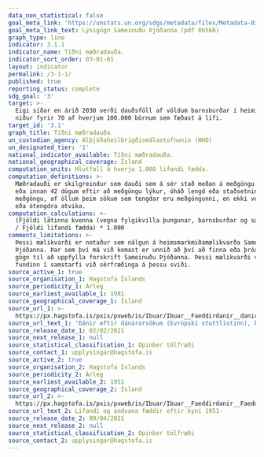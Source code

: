 ```yaml
---
data_non_statistical: false
goal_meta_link: 'https://unstats.un.org/sdgs/metadata/files/Metadata-03-01-01.pdf'
goal_meta_link_text: Lýsigögn Sameinuðu Þjóðanna (pdf 865kB)
graph_type: line
indicator: 3.1.1
indicator_name: Tíðni mæðradauða.
indicator_sort_order: 03-01-01
layout: indicator
permalink: /3-1-1/
published: true
reporting_status: complete
sdg_goal: '3'
target: >-
  Eigi síðar en árið 2030 verði dauðsföll af völdum barnsburðar í heiminum komin
  niður fyrir 70 af hverjum 100.000 börnum sem fæðast á lífi.
target_id: '3.1'
graph_title: Tíðni mæðradauða.
un_custodian_agency: Alþjóðaheilbrigðismálastofnunin (WHO)
un_designated_tier: '1'
national_indicator_available: Tíðni mæðradauða.
national_geographical_coverage: Ísland
computation_units: Hlutfall á hverja 1.000 lifandi fædda.
computation_definitions: >-
  Mæðradauði er skilgreindur sem dauði sem á sér stað meðan á meðgöngu stendur
  eða innan 42 dögum eftir að meðgöngu lýkur, óháð lengd eða staðsetningu
  meðgöngu, af öllum þeim sökum sem tengdar eru meðgöngunni, en ekki vegna slysa
  eða ótengdra atvika.
computation_calculations: >-
  (Fjöldi látinna kvenna (vegna fylgikvilla þungunar, barnsburðar og sængurlegu)
  / Fjöldi lifandi fædda) * 1.000
comments_limitations: >-
  Þessi mælikvarði er notaður sem nálgun á heimsmarkmiðamælikvarða Sameinuðu
  Þjóðanna. Þar sem því má við komast er unnið að því að finna eða þróa íslensk
  gögn til að uppfylla forskrift Sameinuðu Þjóðanna. Þessi mælikvarði var
  fundinn í samstarfi við sérfræðinga á þessu sviði.
source_active_1: true
source_organisation_1: Hagstofa Íslands
source_periodicity_1: Árleg
source_earliest_available_1: 1981
source_geographical_coverage_1: Ísland
source_url_1: >-
  https://px.hagstofa.is/pxis/pxweb/is/Ibuar/Ibuar__Faeddirdanir__danir__danarmein/MAN05301.px
source_url_text_1: 'Dánir eftir dánarorsökum (Evrópski stuttlistinn), kyni og aldri 1981-'
source_release_date_1: 02/02/2021
source_next_release_1: null
source_statistical_classification_1: Opinber tölfræði
source_contact_1: upplysingar@hagstofa.is
source_active_2: true
source_organisation_2: Hagstofa Íslands
source_periodicity_2: Árleg
source_earliest_available_2: 1951
source_geographical_coverage_2: Ísland
source_url_2: >-
  https://px.hagstofa.is/pxis/pxweb/is/Ibuar/Ibuar__Faeddirdanir__Faeddir__faedingar/MAN05100.px
source_url_text_2: Lifandi og andvana fæddir eftir kyni 1951-
source_release_date_2: 09/04/2021
source_next_release_2: null
source_statistical_classification_2: Opinber tölfræði
source_contact_2: upplysingar@hagstofa.is
---
```

